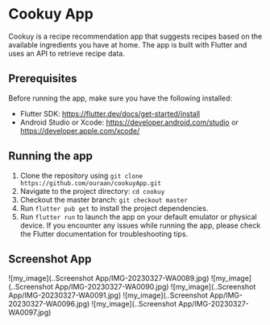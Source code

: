 # Cookuy App
Cookuy is a recipe recommendation app that suggests recipes based on the available ingredients you have at home. The app is built with Flutter and uses an API to retrieve recipe data.

## Prerequisites
Before running the app, make sure you have the following installed:

- Flutter SDK: https://flutter.dev/docs/get-started/install
- Android Studio or Xcode: https://developer.android.com/studio or https://developer.apple.com/xcode/

## Running the app
1. Clone the repository using `git clone https://github.com/ouraan/cookuyApp.git`
2. Navigate to the project directory: `cd cookuy`
3. Checkout the master branch: `git checkout master`
4. Run `flutter pub get` to install the project dependencies.
5. Run `flutter run` to launch the app on your default emulator or physical device.
If you encounter any issues while running the app, please check the Flutter documentation for troubleshooting tips.

## Screenshot App
![my_image](..Screenshot App/IMG-20230327-WA0089.jpg)
![my_image](..Screenshot App/IMG-20230327-WA0090.jpg)
![my_image](..Screenshot App/IMG-20230327-WA0091.jpg)
![my_image](..Screenshot App/IMG-20230327-WA0096.jpg)
![my_image](..Screenshot App/IMG-20230327-WA0097.jpg)
